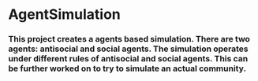 # AgentSimulation
### This project creates a agents based simulation. There are two agents: antisocial and social agents. The simulation operates under different rules of antisocial and social agents. This can be further worked on to try to simulate an actual community.
